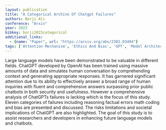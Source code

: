 ```yaml
---
layout: publication
title: "A Categorical Archive Of Chatgpt Failures"
authors: Borji Ali
conference: "Arxiv"
year: 2023
bibkey: borji2023categorical
additional_links:
  - {name: "Paper", url: "https://arxiv.org/abs/2302.03494"}
tags: ['Attention Mechanism', 'Ethics And Bias', 'GPT', 'Model Architecture', 'Security']
---
```

Large language models have been demonstrated to be valuable in different fields. ChatGPT developed by OpenAI has been trained using massive amounts of data and simulates human conversation by comprehending context and generating appropriate responses. It has garnered significant attention due to its ability to effectively answer a broad range of human inquiries with fluent and comprehensive answers surpassing prior public chatbots in both security and usefulness. However a comprehensive analysis of ChatGPTs failures is lacking which is the focus of this study. Eleven categories of failures including reasoning factual errors math coding and bias are presented and discussed. The risks limitations and societal implications of ChatGPT are also highlighted. The goal of this study is to assist researchers and developers in enhancing future language models and chatbots.
